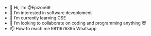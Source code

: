 - 👋 Hi, I’m @Epizon69
- 👀 I’m interested in software deveploment
- 🌱 I’m currently learning CSE
- 💞️ I’m looking to collaborate on coding and programming anything 😈
- 📫 How to reach me 9811976395 Whatsapp

<!---
Epizon69/Epizon69 is a ✨ special ✨ repository because its `README.md` (this file) appears on your GitHub profile.
You can click the Preview link to take a look at your changes.
--->
